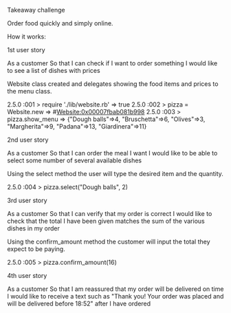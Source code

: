Takeaway challenge

Order food quickly and simply online.

How it works:

1st user story

As a customer
So that I can check if I want to order something
I would like to see a list of dishes with prices

Website class created and delegates showing the food items and prices to the menu class.


2.5.0 :001 > require './lib/website.rb'
 => true
2.5.0 :002 > pizza = Website.new
 => #<Website:0x00007fbab081b998>
2.5.0 :003 > pizza.show_menu
 => {"Dough balls"=>4, "Bruschetta"=>6, "Olives"=>3, "Margherita"=>9, "Padana"=>13, "Giardinera"=>11}


2nd user story

As a customer
So that I can order the meal I want
I would like to be able to select some number of several available dishes

Using the select method the user will type the desired item and the quantity.

2.5.0 :004 > pizza.select("Dough balls", 2)

3rd user story

As a customer
So that I can verify that my order is correct
I would like to check that the total I have been given matches the sum of the various dishes in my order

Using the confirm_amount method the customer will input the total they expect to be paying.

2.5.0 :005 > pizza.confirm_amount(16)

4th user story

As a customer
So that I am reassured that my order will be delivered on time
I would like to receive a text such as "Thank you! Your order was placed and will be delivered before 18:52" after I have ordered
